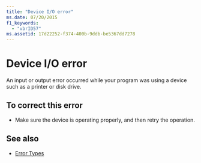 ```yaml
---
title: "Device I/O error"
ms.date: 07/20/2015
f1_keywords: 
  - "vbrID57"
ms.assetid: 17d22252-f374-400b-9ddb-be5367dd7278
---
```

# Device I/O error
An input or output error occurred while your program was using a device such as a printer or disk drive.  
  
## To correct this error  
  
- Make sure the device is operating properly, and then retry the operation.  
  
## See also

- [Error Types](../../../visual-basic/programming-guide/language-features/error-types.md)
